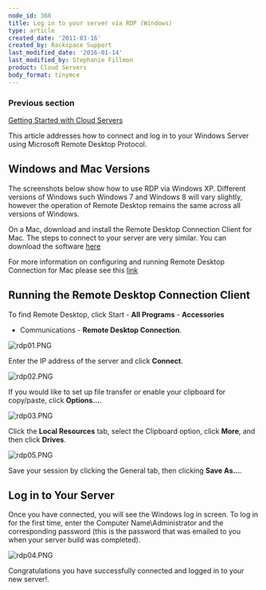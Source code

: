 ```yaml
---
node_id: 368
title: Log in to your server via RDP (Windows)
type: article
created_date: '2011-03-16'
created_by: Rackspace Support
last_modified_date: '2016-01-14'
last_modified_by: Stephanie Fillmon
product: Cloud Servers
body_format: tinymce
---
```


### Previous section

[Getting Started with Cloud
Servers](/how-to/getting-started-with-cloud-servers-0)

This article addresses how to connect and log in to your Windows Server
using Microsoft Remote Desktop Protocol.



<span class="mw-headline">Windows and Mac Versions </span>
----------------------------------------------------------

The screenshots below show how to use RDP via Windows XP. Different
versions of Windows such Windows 7 and Windows 8 will vary slightly,
however the operation of Remote Desktop remains the same across all
versions of Windows.

On a Mac, download and install the Remote Desktop Connection Client for
Mac. The steps to connect to your server are very similar. You can
download the software
[here](https://itunes.apple.com/us/app/microsoft-remote-desktop/id715768417?mt=12 "http://www.microsoft.com/mac/downloads.mspx?pid=Mactopia_RDC&fid=CD9EC77E-5B07-4332-849F-046611458871#viewer")

For more information on configuring and running Remote Desktop
Connection for Mac please see this
[link](https://technet.microsoft.com/en-us/library/dn473012.aspx "http://www.microsoft.com/mac/products/remote-desktop/default.mspx")



<span class="mw-headline">Running the Remote Desktop Connection Client </span>
------------------------------------------------------------------------------

To find Remote Desktop, click Start - **All Programs** - **Accessories**
- Communications - **Remote Desktop Connection**.


![rdp01.PNG](http://c0042672.cdn.cloudfiles.rackspacecloud.com/rdp01.PNG)


Enter the IP address of the server and click **Connect**.


![rdp02.PNG](http://c0042672.cdn.cloudfiles.rackspacecloud.com/rdp02.PNG)


If you would like to set up file transfer or enable your clipboard for
copy/paste, click **Options...**.


![rdp03.PNG](http://c0042672.cdn.cloudfiles.rackspacecloud.com/rdp03.PNG)


Click the **Local Resources** tab, select the Clipboard option, click
**More**, and then click **Drives**.


![rdp05.PNG](http://c0042672.cdn.cloudfiles.rackspacecloud.com/rdp05.PNG)


Save your session by clicking the General tab, then clicking **Save
As...**.



<span class="mw-headline">Log in to Your Server </span>
-------------------------------------------------------

Once you have connected, you will see the Windows log in screen. To log
in for the first time, enter the Computer Name\\Administrator and the
corresponding password (this is the password that was emailed to you
when your server build was completed).


![rdp04.PNG](http://c0042672.cdn.cloudfiles.rackspacecloud.com/rdp04.PNG)


Congratulations you have successfully connected and logged in to your
new server!.

